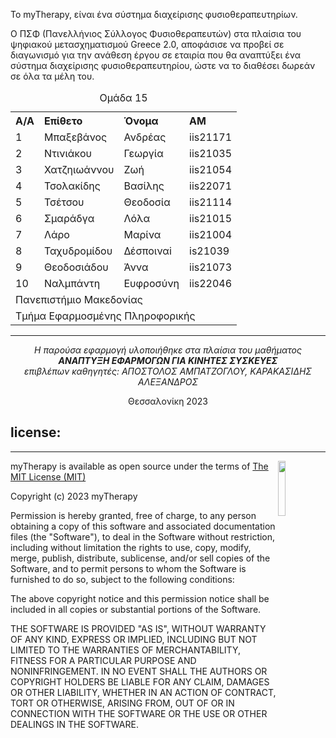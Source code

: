 Το myTherapy, είναι ένα σύστημα διαχείρισης φυσιοθεραπευτηρίων.

Ο ΠΣΦ (Πανελλήνιος Σύλλογος Φυσιοθεραπευτών) στα πλαίσια του ψηφιακού μετασχηματισμού Greece 2.0, αποφάσισε να προβεί σε διαγωνισμό για την ανάθεση έργου σε εταιρία που θα αναπτύξει ένα σύστημα διαχείρισης φυσιοθεραπευτηρίου, ώστε να το διαθέσει δωρεάν σε όλα τα μέλη του.

<table style="text-align: left; border-collapse: collapse; border: none; ">

  <caption>Ομάδα 15</caption>
    <tr>
        <th>A/A</th>
        <th>Επίθετο</th>
        <th>Όνομα</th>
        <th>ΑΜ</th>
    </tr>
    <tr>
        <td>1</td>
        <td>Μπαξεβάνος</td>
        <td>Ανδρέας</td>
        <td>iis21171</td>
    </tr>
     <tr>
        <td>2</td>
        <td>Ντινιάκου</td>
        <td>Γεωργία</td>
        <td>iis21035</td>
    </tr>
     <tr>
        <td>3</td>
        <td>Χατζηιωάννου</td>
        <td>Ζωή</td>
        <td>iis21054</td>
    </tr>
     <tr>
        <td>4</td>
        <td>Τσολακίδης</td>
        <td>Βασίλης</td>
        <td>iis22071</td>
    </tr>
     <tr>
        <td>5</td>
        <td>Τσέτσου</td>
        <td>Θεοδοσία</td>
        <td>iis21114</td>
    </tr>
     <tr>
        <td>6</td>
        <td>Σμαράδγα</td>
        <td>Λόλα</td>
        <td>iis21015</td>
    </tr>
     <tr>
        <td>7</td>
        <td>Λάρο</td>
        <td>Μαρίνα</td>
        <td>iis21004</td>
    </tr>
    <tr>
        <td>8</td>
        <td>Ταχυδρομίδου</td>
        <td>Δέσποιναi</td>
        <td>is21039</td>
    </tr>
    <tr>
        <td>9</td>
        <td>Θεοδοσιάδου</td>
        <td>Άννα</td>
        <td>iis21073</td>
    </tr>
    <tr>
        <td>10</td>
        <td>Ναλμπάντη</td>
        <td>Ευφροσύνη</td>
        <td>iis22046</td>
    </tr>
    <tr>
        <td colspan="5">Πανεπιστήμιο Μακεδονίας</td>
    </tr>
    <tr colspan="5">
        <td colspan="5">Τμήμα Εφαρμοσμένης Πληροφορικής</td>
    </tr>
</table>

<hr>
<p align="center"> <i> Η παρούσα εφαρμογή υλοποιήθηκε στα πλαίσια του μαθήματος
<br>
<b> ΑΝΑΠΤΥΞΗ ΕΦΑΡΜΟΓΩΝ ΓΙΑ ΚΙΝΗΤΕΣ ΣΥΣΚΕΥΕΣ </b>
<br>
επιβλέπων καθηγητές: ΑΠΟΣΤΟΛΟΣ ΑΜΠΑΤΖΟΓΛΟΥ, ΚΑΡΑΚΑΣΙΔΗΣ ΑΛΕΞΑΝΔΡΟΣ
 </i> </p>

<p align="center"> Θεσσαλονίκη 2023  </p>

<h2>license:</h2>
<hr>

<img align="right" width="15%" height="15%" src="https://i0.wp.com/opensource.org/wp-content/uploads/2009/08/osi_symbol_0.png">

<p> myTherapy is available as open source under the terms of <a href="https://github.com/RippleWave-Technologies/myTherapy/blob/master/LICENSE">The MIT License (MIT)</a></p>

<p>Copyright (c) 2023 myTherapy</p>

<p>Permission is hereby granted, free of charge, to any person obtaining a copy of this software and associated documentation files (the "Software"), to deal in the Software without restriction, including without limitation the rights to use, copy, modify, merge, publish, distribute, sublicense, and/or sell copies of the Software, and to permit persons to whom the Software is furnished to do so, subject to the following conditions:</p>

<p>The above copyright notice and this permission notice shall be included in all copies or substantial portions of the Software.</p>

<p>THE SOFTWARE IS PROVIDED "AS IS", WITHOUT WARRANTY OF ANY KIND, EXPRESS OR IMPLIED, INCLUDING BUT NOT LIMITED TO THE WARRANTIES OF MERCHANTABILITY, FITNESS FOR A PARTICULAR PURPOSE AND NONINFRINGEMENT. IN NO EVENT SHALL THE AUTHORS OR COPYRIGHT HOLDERS BE LIABLE FOR ANY CLAIM, DAMAGES OR OTHER LIABILITY, WHETHER IN AN ACTION OF CONTRACT, TORT OR OTHERWISE, ARISING FROM, OUT OF OR IN CONNECTION WITH THE SOFTWARE OR THE USE OR OTHER DEALINGS IN THE SOFTWARE.</p>
